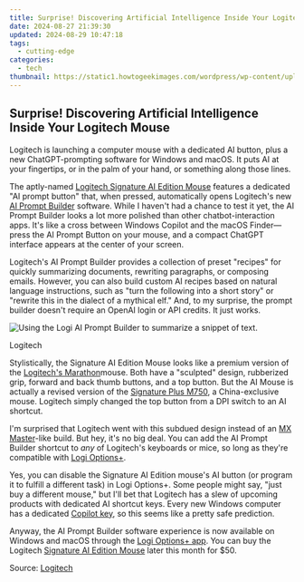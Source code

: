 ```yaml
---
title: Surprise! Discovering Artificial Intelligence Inside Your Logitech Mouse
date: 2024-08-27 21:39:30
updated: 2024-08-29 10:47:18
tags:
  - cutting-edge
categories:
  - tech
thumbnail: https://static1.howtogeekimages.com/wordpress/wp-content/uploads/2024/04/25.jpg
---
```


## Surprise! Discovering Artificial Intelligence Inside Your Logitech Mouse

Logitech is launching a computer mouse with a dedicated AI button, plus a new ChatGPT-prompting software for Windows and macOS. It puts AI at your fingertips, or in the palm of your hand, or something along those lines.

 The aptly-named [Logitech Signature AI Edition Mouse](http://logi.com/signature-ai-edition) features a dedicated "AI prompt button" that, when pressed, automatically opens Logitech's new [AI Prompt Builder](https://www.logitech.com/en-ch/software/logi-ai-prompt-builder.html) software. While I haven't had a chance to test it yet, the AI Prompt Builder looks a lot more polished than other chatbot-interaction apps. It's like a cross between Windows Copilot and the macOS Finder—press the AI Prompt Button on your mouse, and a compact ChatGPT interface appears at the center of your screen.

 Logitech's AI Prompt Builder provides a collection of preset "recipes" for quickly summarizing documents, rewriting paragraphs, or composing emails. However, you can also build custom AI recipes based on natural language instructions, such as "turn the following into a short story" or "rewrite this in the dialect of a mythical elf." And, to my surprise, the prompt builder doesn't require an OpenAI login or API credits. It just works.

![Using the Logi AI Prompt Builder to summarize a snippet of text.](https://static1.howtogeekimages.com/wordpress/wp-content/uploads/2024/04/26.jpg) 

Logitech

 Stylistically, the Signature AI Edition Mouse looks like a premium version of the [Logitech's Marathon](https://www.amazon.com/Logitech-M705-Wireless-Marathon-Mouse/dp/B087Z733CM/?tag=hotoge-20&ascsubtag=UUhtgUeUpU2002738&asc%5Frefurl=https%3A%2F%2Fwww.howtogeek.com%2Flogitech-launches-ai-mouse-and-prompt-builder%2F&asc%5Fcampaign=Short-Term)mouse. Both have a "sculpted" design, rubberized grip, forward and back thumb buttons, and a top button. But the AI Mouse is actually a revised version of the [Signature Plus M750](https://www.logitech.com/zh-cn/products/mice/m750-signature-plus-wireless-mouse.html), a China-exclusive mouse. Logitech simply changed the top button from a DPI switch to an AI shortcut.

 I'm surprised that Logitech went with this subdued design instead of an [MX Master](https://iphone-unlock.techidaily.com/in-2024-7-ways-to-lock-apps-on-iphone-12-pro-and-ipad-securely-drfone-by-drfone-ios/)\-like build. But hey, it's no big deal. You can add the AI Prompt Builder shortcut to _any_ of Logitech's keyboards or mice, so long as they're compatible with [Logi Options+](https://www.logitech.com/en-ch/software/logi-options-plus.html).

 Yes, you can disable the Signature AI Edition mouse's AI button (or program it to fulfill a different task) in Logi Options+. Some people might say, "just buy a different mouse," but I'll bet that Logitech has a slew of upcoming products with dedicated AI shortcut keys. Every new Windows computer has a dedicated [Copilot key](https://screen-video-capture.techidaily.com/updated-2024-approved-cutting-edge-techniques-for-google-meet-aesthetic-enhancement/), so this seems like a pretty safe prediction.

 Anyway, the AI Prompt Builder software experience is now available on Windows and macOS through the [Logi Options+ app](https://www.logitech.com/en-ch/software/logi-options-plus.html). You can buy the Logitech [Signature AI Edition Mouse](http://logi.com/signature-ai-edition) later this month for $50.

 Source: [Logitech](https://blog.logitech.com/2024/04/17/looking-to-improve-your-workflow-with-chatgpt-we-have-you-covered-with-the-new-logi-ai-prompt-builder-available-today/)

<ins class="adsbygoogle"
     style="display:block"
     data-ad-format="autorelaxed"
     data-ad-client="ca-pub-7571918770474297"
     data-ad-slot="1223367746"></ins>



<ins class="adsbygoogle"
     style="display:block"
     data-ad-client="ca-pub-7571918770474297"
     data-ad-slot="8358498916"
     data-ad-format="auto"
     data-full-width-responsive="true"></ins>
